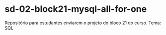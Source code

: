 # sd-02-block21-mysql-all-for-one
Repositório para estudantes enviarem o projeto do bloco 21 do curso. Tema: SQL
